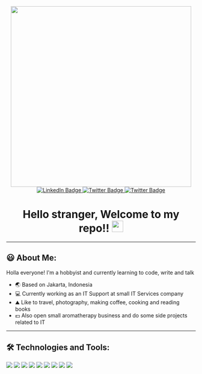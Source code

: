 <div id="header" align="center">
  <img src="https://media.giphy.com/media/3ornk57KwDXf81rjWM/giphy.gif" width="480"/>
</div>
<div id="badges" align="center">

  <a href="https://www.linkedin.com/in/mfrais/">
  <img src="https://img.shields.io/badge/LinkedIn-blue?style=for-the-badge&logo=linkedin&logoColor=white" alt="LinkedIn Badge"/>
  </a>
  <a href="https://www.instagram.com/mf_rais/">
  <img src="https://img.shields.io/badge/Instagram-red?style=for-the-badge&logo=instagram&logoColor=white" alt="Twitter Badge"/>
  </a>
  <a href="https://twitter.com/MF_Rais">
  <img src="https://img.shields.io/badge/Twitter-blue?style=for-the-badge&logo=twitter&logoColor=white" alt="Twitter Badge"/>
  </a>
</div>
<div id="counter" align="center">
  <img src="https://komarev.com/ghpvc/?username=mfrais&style=for-the-badge&color=yellow&label=View+Counts" alt=""/>
</div>

<h1 align="center">
  Hello stranger, Welcome to my repo!! 
  <img src="https://raw.githubusercontent.com/MartinHeinz/MartinHeinz/master/wave.gif" width="30px">
</h1>

---
## :smiley: About Me:
Holla everyone! I'm a hobbyist and currently learning to code, write and talk
- :earth_asia: Based on Jakarta, Indonesia
- :computer: Currently working as an IT Support at small IT Services company
- :mountain: Like to travel, photography, making coffee, cooking and reading books
- :dollar: Also open small aromatherapy business and do some side projects related to IT

---
## :hammer_and_wrench: Technologies and Tools:

![](https://img.shields.io/badge/OS-Linux-informational?style=flat&logo=linux&logoColor=white&color=42aaf5)
![](https://img.shields.io/badge/Editor-VSCode-informational?style=flat&logo=visualstudiocode&logoColor=white&color=42aaf5)
![](https://img.shields.io/badge/Code-Python-informational?style=flat&logo=python&logoColor=white&color=42aaf5)
![](https://img.shields.io/badge/Code-HTML5-informational?style=flat&logo=html5&logoColor=white&color=42aaf5)
![](https://img.shields.io/badge/Tools-MySQL-informational?style=flat&logo=mysql&logoColor=white&color=42aaf5)
![](https://img.shields.io/badge/Tools-PostgreSQL-informational?style=flat&logo=postgresql&logoColor=white&color=42aaf5)
![](https://img.shields.io/badge/Tools-Docker-informational?style=flat&logo=docker&logoColor=white&color=42aaf5)
![](https://img.shields.io/badge/Tools-Kubernetes-informational?style=flat&logo=kubernetes&logoColor=white&color=42aaf5)
![](https://img.shields.io/badge/Tools-Nginx-informational?style=flat&logo=nginx&logoColor=white&color=42aaf5)

